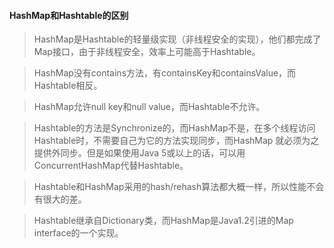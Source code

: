 #### HashMap和Hashtable的区别

> HashMap是Hashtable的轻量级实现（非线程安全的实现），他们都完成了Map接口，由于非线程安全，效率上可能高于Hashtable。 

> HashMap没有contains方法，有containsKey和containsValue，而Hashtable相反。

>  HashMap允许null key和null value，而Hashtable不允许。 

> Hashtable的方法是Synchronize的，而HashMap不是，在多个线程访问Hashtable时，不需要自己为它的方法实现同步，而HashMap 就必须为之提供外同步。但是如果使用Java 5或以上的话，可以用ConcurrentHashMap代替Hashtable。 

> Hashtable和HashMap采用的hash/rehash算法都大概一样，所以性能不会有很大的差。 

> Hashtable继承自Dictionary类，而HashMap是Java1.2引进的Map interface的一个实现。